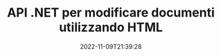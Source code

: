 ---
############################# Static ############################
layout: "product"
date: 2022-11-09T21:39:28
draft: false

product: "Editor"
product_tag: "editor"
platform: ".NET"
platform_tag: "net"

############################# Head ############################
head_title: "API dell'editor di documenti .NET C# | Modifica Word Excel PowerPoint Web XML utilizzando HTML"
head_description: "API dell'editor di documenti C# .NET per caricare i formati di file Microsoft Word, Excel, PowerPoint, PDF, XML, Web e di testo in HTML, manipolare e riconvertire nel formato originale."

############################# Header ############################
title: "API .NET per modificare documenti utilizzando HTML"
description: "Sviluppa applicazioni .NET, per integrarsi con l'editor HTML, recuperare documenti supportati, modificare e convertire in formato originale."
button:
    enable: true

############################# SubMenu ############################
submenu:
    enable: true
    
    left:
        img_alt: "GroupDocs.Editor for .NET"
        image: "https://www.groupdocs.cloud/templates/groupdocs/images/product-logos/groupdocs-editor-net.png"
        product: "GroupDocs.Editor"
        platform: ".NET"

    middle:
        button:
            # button loop
            - link: "#overview"
              text: "Panoramica"

            # button loop
            - link: "#features"
              text: "Caratteristiche"

            # button loop
            - link: "#support"
              text: "Supporto"

            # button loop
            - link: "https://products.groupdocs.app/editor"
              text: "Dimostrazione dal vivo"

            # button loop
            - link: "https://purchase.groupdocs.com/pricing/editor/net"
              text: "Prezzo"

    right:
        link_download: "https://downloads.groupdocs.com/editor"
        link_learn: "https://docs.groupdocs.com/editor/net/"
        link_buy: "https://purchase.groupdocs.com"

############################# Overview ############################
overview:
    enable: true
    content: |
      GroupDocs.Editor per .NET API ti aiuta a creare applicazioni C#, ASP.NET e altre applicazioni .NET semplici e facili da usare che si integrano facilmente con i più diffusi editor HTML (sia open source che a pagamento) per convertire, modificare e manipolare documenti di formati di file popolari. La nostra API .NET Editor ti consente di caricare il documento, convertirlo in HTML, inviare HTML a un editor HTML esterno e, una volta completata la manipolazione, salvare l'HTML nel suo formato di file originale. Puoi anche recuperare separatamente le risorse allegate a qualsiasi documento. Funziona con tutti i tipi di documenti, come quelli per Microsoft Word, Excel, PowerPoint, PDF, XPS, OpenDocument, Text, Web, Email, e-Book e altro ancora.
    tabs:
      enable: true
      
      ## TAB ONE ##
      tab_one:
        description: |
          Di seguito è riportata una panoramica di GroupDocs.Editor per .NET:
      
        left:
          enable: true
          icon: "fab fa-html5"
          title: "Manipola usando HTML"
          content: |
            * Carica documento supportato
            * Modifica contenuto utilizzando HTML
            * Modifica stili correlati
            * Converti in formato originale
      
      ## TAB TWO ##
      tab_two:
        description: |
          GroupDocs.Editor per .NET supporta i seguenti [formati di file](https://docs.groupdocs.com/editor/java/supported-document-formats/)

        left:
          enable: true
          table:
            # table loop
            - title: "Microsoft Office"
              content: |
                * **Microsoft Word**: DOC, DOCX, DOCM, DOT, DOTM, DOTX, FlatOPC, WordML, RTF
                * **Microsoft Excel**: XLS, XLSX, XLSM, XLT, XLTX, XLTM, XLSB, XLAM, CSV, TSV, SXC, SpreadsheetML, DIF, DSV
                * **Microsoft PowerPoint**: PPT, PPTX, PPTM, PPS, PPSX, PPSM, POT, POTX, POTM

        right:
          enable: true
          table:
            # table loop
            - title: "Altre famiglie di formati"
              content: |
                * **Formati OpenDocument**: ODT, OTT, ODS, FODS, ODP, OTP
                * **Formati a layout fisso**: PDF, XPS
                * **Formati web**: HTML, MHTML, CHM, XML, TXT
                * **Formati web**: MOBI, AZW3, ePub

      ## TAB THREE ##
      tab_three:
        description: |
          GroupDocs.Editor per .NET supporta i seguenti sistemi operativi, framework e gestori di pacchetti:
        
        left:
          enable: true
          table:
            # table loop
            - icon: "fab fa-windows"
              title: "Sistemi operativi"
              content: |
                * Microsoft Windows Desktop
                * Microsoft Windows Server
                * Microsoft Windows Azure
                * Linux

            # table loop
            - icon: "fas fa-code"
              title: "Framework supportati"
              content: |
                * .NET Framework 4.6.1+
                * .NET Standard 2.0+
                * .NET 6+
                * Mono Framework 1.2+

        right:
          enable: true
          table:
            # table loop
            - icon: "fas fa-box"
              title: "Gestori di pacchetti"
              content: |
                * NuGet

            # table loop
            - icon: "fas fa-tools"
              title: "Ambienti di sviluppo"
              content: |
                * Microsoft Visual Studio
                * Xamarin.Android
                * Xamarin.IOS
                * Xamarin.Mac
                * MonoDevelop

############################# Features ############################
features:
    enable: true
    title: "GroupDocs.Editor per le funzionalità .NET"

    feature:
      # feature loop
      - icon: "fas fa-copy"
        content: "Facile integrazione con qualsiasi editor HTML"

      # feature loop
      - icon: "fas fa-eye"
        content: "Converti documento in DOM HTML"

      # feature loop
      - icon: "fas fa-bolt"
        content: "Recupera contenuto HTML da Document Stream"
      
      # feature loop
      - icon: "fas fa-file-powerpoint"
        content: "Ottieni contenuto HTML e le sue risorse integrate"

      # feature loop
      - icon: "fas fa-code"
        content: "Ottieni il contenuto del tag corpo HTML dal documento"

      # feature loop
      - icon: "fas fa-cloud"
        content: "Ottieni fogli di stile CSS del documento HTML"

      # feature loop
      - icon: "fas fa-remove-format"
        content: "Attraversa il contenuto HTML e salva le sue risorse"

      # feature loop
      - icon: "fas fa-comment-slash"
        content: "Recupera il DOM HTML dal contenuto della stringa e converti in documento"

      # feature loop
      - icon: "fas fa-location-arrow"
        content: "DOM HTML insieme alla conversione delle risorse"

      # feature loop
      - icon: "fas fa-border-all"
        content: "Modifica documenti di vari formati in HTML"

      # feature loop
      - icon: "fas fa-wrench"
        content: "Conversione accurata"

      # feature loop
      - icon: "fas fa-columns"
        content: "Applicare la protezione in lettura e/o scrittura al documento risultante"

      # feature loop
      - icon: "fas fa-file-word"
        content: "Impagina documenti di elaborazione testi e modificali in qualsiasi editor WYSIWYG"

      # feature loop
      - icon: "fas fa-envelope"
        content: "Database (DB) e interfaccia utente (UI) Agnostic"

      # feature loop
      - icon: "fas fa-print"
        content: "Potenti funzionalità di elaborazione XML"

      # feature loop
      - icon: "fas fa-file-archive"
        content: "Recupera OTF (Open Type Fonts) dai documenti di input ed esporta nel documento risultante"

      # feature loop
      - icon: "fas fa-lock"
        content: "Elabora immagini raster e vettoriali internamente all'interno dei formati di documenti di input supportati"

      # feature loop
      - icon: "fas fa-file-code"
        content: "Inserisci il contenuto del foglio di lavoro modificato nel foglio di lavoro originale in una posizione desiderata"
      
      # feature loop
      - icon: "fas fa-fill-drip"
        content: "Modifica le diapositive e inseriscile nel foglio di calcolo risultante"

      # feature loop
      - icon: "fas fa-file-excel"
        content: "Incorpora i caratteri nel documento di elaborazione testi risultante durante il salvataggio"

    more_feature:
      # more_feature_loop
      - title: "Conversione accurata da e verso HTML DOM"
        content: |
          GroupDocs.Editor per l'API .NET consente alle applicazioni .NET di recuperare un documento di formato supportato e convertirlo in un modello DOM (Document Object Model) HTML insieme all'estrazione di risorse allegate, come CSS. È quindi possibile apportare le modifiche all'HTML utilizzando il proprio editor HTML preferito. Una volta che hai finito con la modifica, GroupDocs.Editor per .NET API ti consente di convertire accuratamente questo DOM HTML nel file originale.

          ```cs
          // Create Editor class by loading an input document
          Editor editor = new Editor("Sample.docx");

          // Open document for edit and obtain EditableDocument
          EditableDocument original = editor.Edit();

          // Obtain all-embedded HTML from it
          string allEmbeddedInside = original.GetEmbeddedHtml();

          // If necessary, obtain pure HTML-markup, CSS, images and other resources in separate form

          // Whole HTML-markup, without any resources
          string completeHtmlMarkup = original.GetContent();

          // Only HTML->BODY content, useful for most of WYSIWYG-editors
          string onlyInnerBody = original.GetBodyContent();

          // All CSS stylesheets
          var stylesheets = original.Css;

          // All images, including raster and vector, but without CSS gradients
          var images = original.Images;

          // All font resources
          var fonts = original.Fonts;

          // finally, send this content to your WYSIWYG HTML-editor
          ```
      # more_feature_loop
      - title: "Carica ed estrai risorse esterne"
        content: "GroupDocs.Editor per .NET API è in grado di recuperare le risorse esterne allegate ai documenti supportati, come immagini, font, CSS e altro. Le risorse recuperate possono quindi essere caricate, attraversate e salvate separatamente dal documento HTML risultante. Questo ti dà un output più facile da gestire."

      # more_feature_loop
      - title: "Applicare effetti di testo nei formati di file di elaborazione testi"
        content: "L'API dell'editor di documenti GroupDocs consente di aggiungere effetti di testo complessi (Ombra, effetto 3D, Contorno, Bagliore, Incisione, Rilievo) mentre si lavora con i formati di elaborazione dei documenti Microsoft Word supportati. Questa funzione è abilitata automaticamente e può essere osservata durante l'elaborazione del documento con tali effetti di testo."

      # more_feature_loop
      - title: "Potenti funzionalità di manipolazione XML"
        content: |
          Utilizzando GroupDocs.Editor per .NET API puoi aprire, visualizzare e modificare documenti XML. La nostra API di editing offre supporto speciale e riconoscimento di tag XML, attributi insieme ai loro valori, dichiarazioni XML, sezioni CDATA, definizioni DOCTYPE e altre entità specifiche XML. Puoi personalizzare le impostazioni del carattere e del colore per ogni entità distinta nella struttura XML.  

          La funzione Convertitore XML è abbastanza intelligente da mostrare gli errori nel file XML e come risolverli. Il meccanismo di riconoscimento dell'URI e della posta elettronica esegue la scansione degli attributi XML e rappresenta gli URI e gli indirizzi e-mail rilevati all'interno del tag A come collegamenti in modo che possano essere modificati come collegamenti, non come testo all'interno del file HTML risultante.

############################# Support ############################
support:
    enable: true

############################# Solutions ############################
solutions:
    enable: true
    title: "GroupDocs.Editor offre API di modifica dei documenti per altri ambienti di sviluppo popolari"

    solution:
        # solution loop
        - img_alt: "GroupDocs.Editor for Java"
          image: "https://www.groupdocs.cloud/templates/groupdocs/images/product-logos/groupdocs-editor-java.png"
          product: "GroupDocs.Editor"
          platform: "Java"
          link: "/editor/java/"

############################# Back to top ###############################
back_to_top:
  enable: true
---